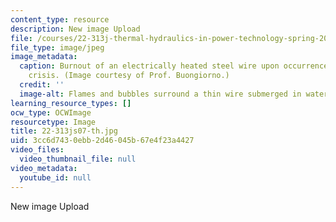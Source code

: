 ```yaml
---
content_type: resource
description: New image Upload
file: /courses/22-313j-thermal-hydraulics-in-power-technology-spring-2007/3cc6d7430ebb2d46045b67e4f23a4427_22-313js07-th.jpg
file_type: image/jpeg
image_metadata:
  caption: Burnout of an electrically heated steel wire upon occurrence of the boiling
    crisis. (Image courtesy of Prof. Buongiorno.)
  credit: ''
  image-alt: Flames and bubbles surround a thin wire submerged in water.
learning_resource_types: []
ocw_type: OCWImage
resourcetype: Image
title: 22-313js07-th.jpg
uid: 3cc6d743-0ebb-2d46-045b-67e4f23a4427
video_files:
  video_thumbnail_file: null
video_metadata:
  youtube_id: null
---
```

New image Upload

